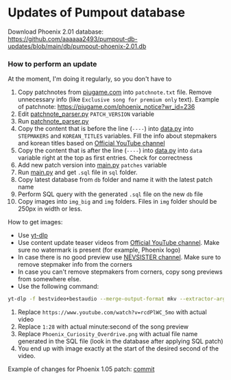 # Updates of Pumpout database

Download Phoenix 2.01 database: https://github.com/aaaaaa2493/pumpout-db-updates/blob/main/db/pumpout-phoenix-2.01.db 

### How to perform an update 
At the moment, I'm doing it regularly, so you don't have to

1. Copy patchnotes from [piugame.com](piugame.com) into `patchnote.txt` file. Remove unnecessary info (like `Exclusive song for premium only` text). Example of patchnote: https://piugame.com/phoenix_notice?wr_id=236
2. Edit [patchnote_parser.py](patchnote_parser.py) `PATCH_VERSION` variable
3. Run [patchnote_parser.py](patchnote_parser.py)
4. Copy the content that is before the line (`----`) into [data.py](data.py) into `STEPMAKERS` and `KOREAN_TITLES` variables. Fill the info about stepmakers and korean titles based on [Official YouTube channel](https://www.youtube.com/@PUMPITUPOfficial)
5. Copy the content that is after the line (`----`) into [data.py](data.py) into `data` variable right at the top as first entries. Check for correctness
6. Add new patch version into [main.py](main.py) `patches` variable
7. Run [main.py](main.py) and get `.sql` file in `sql` folder.
8. Copy latest database from `db` folder and name it with the latest patch name
9. Perform SQL query with the generated `.sql` file on the new `db` file
10. Copy images into `img_big` and `img` folders. Files in `img` folder should be 250px in width or less.

How to get images:
- Use [yt-dlp](https://github.com/yt-dlp/yt-dlp)
- Use content update teaser videos from [Official YouTube channel](https://www.youtube.com/@PUMPITUPOfficial). Make sure no watermark is present (for example, Phoenix logo)
- In case there is no good preview use [NEVSISTER channel](https://www.youtube.com/@NEVSISTER). Make sure to remove stepmaker info from the corners
- In case you can't remove stepmakers from corners, copy song previews from somewhere else.
- Use the following command:
```bash
yt-dlp -f bestvideo+bestaudio --merge-output-format mkv --extractor-args youtube:player_client=android -o 1.mkv https://www.youtube.com/watch?v=rcdPlWC_5mo && ffmpeg -ss 1:28 -i 1.mkv -vframes 1 Phoenix_Curiosity_Overdrive.png && rm 1.mkv
```
1. Replace `https://www.youtube.com/watch?v=rcdPlWC_5mo` with actual video
2. Replace `1:28` with actual minute:second of the song preview
3. Replace `Phoenix_Curiosity_Overdrive.png` with actual file name generated in the SQL file (look in the database after applying SQL patch)
4. You end up with image exactly at the start of the desired second of the video.

Example of changes for Phoenix 1.05 patch: [commit](https://github.com/aaaaaa2493/pumpout-db-updates/commit/345732013181cad314ff54afce22eb6a9c7c78c9)
